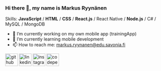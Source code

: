 ### Hi there 👋, my name is Markus Ryynänen

Skills: **JavaScript** / **HTML** / **CSS** / **React.js** / React Native / **Node.js** / C# / MySQL / MongoDB

- 🔭 I’m currently working on my own mobile app (trainingApp) 
- 🌱 I’m currently learning mobile development 
- 📫 How to reach me: markus.ryynanen@edu.savonia.fi 


[<img src='https://cdn.jsdelivr.net/npm/simple-icons@3.0.1/icons/github.svg' alt='github' height='40'>](https://github.com/Markus511)  [<img src='https://cdn.jsdelivr.net/npm/simple-icons@3.0.1/icons/linkedin.svg' alt='linkedin' height='40'>](https://www.linkedin.com/in/ryynanenmarkus/)  [<img src='https://cdn.jsdelivr.net/npm/simple-icons@3.0.1/icons/instagram.svg' alt='instagram' height='40'>](https://www.instagram.com/ryynanemarkus/)  [<img src='https://cdn.jsdelivr.net/npm/simple-icons@3.0.1/icons/codepen.svg' alt='codepen' height='40'>](https://codepen.io/MarkusR) 






